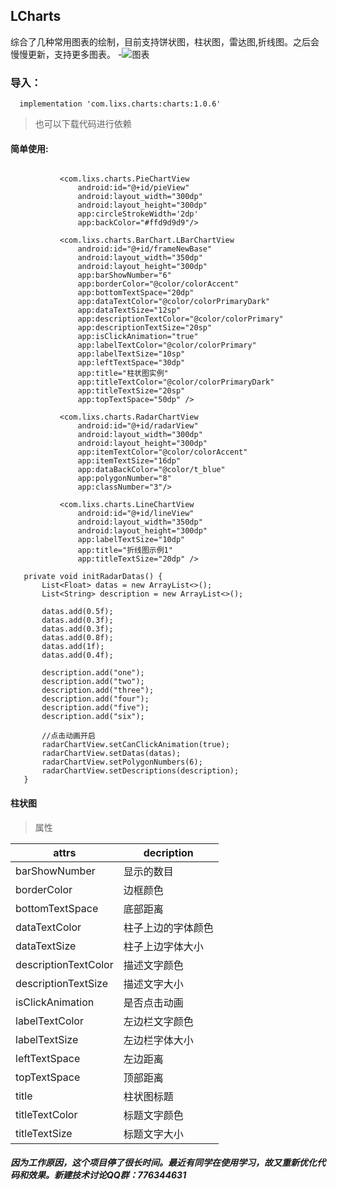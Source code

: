  ## LCharts 

 综合了几种常用图表的绘制，目前支持饼状图，柱状图，雷达图,折线图。之后会慢慢更新，支持更多图表。
-![图表](https://github.com/teddyisme/LCharts/blob/master/gifs/git.gif "录屏" )


### 导入：
```
  implementation 'com.lixs.charts:charts:1.0.6'
```
 >   也可以下载代码进行依赖

 #### 简单使用:
 ```

            <com.lixs.charts.PieChartView
                android:id="@+id/pieView"
                android:layout_width="300dp"
                android:layout_height="300dp"
                app:circleStrokeWidth='2dp'
                app:backColor="#ffd9d9d9"/>

            <com.lixs.charts.BarChart.LBarChartView
                android:id="@+id/frameNewBase"
                android:layout_width="350dp"
                android:layout_height="300dp"
                app:barShowNumber="6"
                app:borderColor="@color/colorAccent"
                app:bottomTextSpace="20dp"
                app:dataTextColor="@color/colorPrimaryDark"
                app:dataTextSize="12sp"
                app:descriptionTextColor="@color/colorPrimary"
                app:descriptionTextSize="20sp"
                app:isClickAnimation="true"
                app:labelTextColor="@color/colorPrimary"
                app:labelTextSize="10sp"
                app:leftTextSpace="30dp"
                app:title="柱状图实例"
                app:titleTextColor="@color/colorPrimaryDark"
                app:titleTextSize="20sp"
                app:topTextSpace="50dp" />

            <com.lixs.charts.RadarChartView
                android:id="@+id/radarView"
                android:layout_width="300dp"
                android:layout_height="300dp"
                app:itemTextColor="@color/colorAccent"
                app:itemTextSize="16dp"
                app:dataBackColor="@color/t_blue"
                app:polygonNumber="8"
                app:classNumber="3"/>

            <com.lixs.charts.LineChartView
                android:id="@+id/lineView"
                android:layout_width="350dp"
                android:layout_height="300dp"
                app:labelTextSize="10dp"
                app:title="折线图示例1"
                app:titleTextSize="20dp" />

    private void initRadarDatas() {
        List<Float> datas = new ArrayList<>();
        List<String> description = new ArrayList<>();

        datas.add(0.5f);
        datas.add(0.3f);
        datas.add(0.3f);
        datas.add(0.8f);
        datas.add(1f);
        datas.add(0.4f);

        description.add("one");
        description.add("two");
        description.add("three");
        description.add("four");
        description.add("five");
        description.add("six");

        //点击动画开启
        radarChartView.setCanClickAnimation(true);
        radarChartView.setDatas(datas);
        radarChartView.setPolygonNumbers(6);
        radarChartView.setDescriptions(description);
    }
```
#### 柱状图
> 属性

attrs | decription
---|---
barShowNumber | 显示的数目
borderColor | 边框颜色
bottomTextSpace | 底部距离
dataTextColor | 柱子上边的字体颜色
dataTextSize | 柱子上边字体大小
descriptionTextColor | 描述文字颜色
descriptionTextSize | 描述文字大小
isClickAnimation | 是否点击动画
labelTextColor | 左边栏文字颜色
 labelTextSize | 左边栏字体大小
 leftTextSpace | 左边距离
 topTextSpace | 顶部距离
 title | 柱状图标题
 titleTextColor | 标题文字颜色
 titleTextSize | 标题文字大小




 ##### 因为工作原因，这个项目停了很长时间。最近有同学在使用学习，故又重新优化代码和效果。新建技术讨论QQ群：776344631

